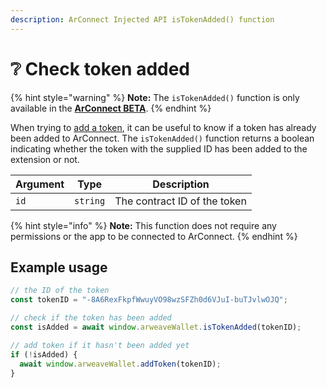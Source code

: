 ```yaml
---
description: ArConnect Injected API isTokenAdded() function
---
```


# ❔ Check token added

{% hint style="warning" %}
**Note:** The `isTokenAdded()` function is only available in the [**ArConnect BETA**](../devtools/beta.md).
{% endhint %}

When trying to [add a token](add-token.md), it can be useful to know if a token has already been added to ArConnect. The `isTokenAdded()` function returns a boolean indicating whether the token with the supplied ID has been added to the extension or not.

| Argument | Type     | Description                  |
| -------- | -------- | ---------------------------- |
| `id`     | `string` | The contract ID of the token |

{% hint style="info" %}
**Note:** This function does not require any permissions or the app to be connected to ArConnect.
{% endhint %}

## Example usage

```ts
// the ID of the token
const tokenID = "-8A6RexFkpfWwuyVO98wzSFZh0d6VJuI-buTJvlwOJQ";

// check if the token has been added
const isAdded = await window.arweaveWallet.isTokenAdded(tokenID);

// add token if it hasn't been added yet
if (!isAdded) {
  await window.arweaveWallet.addToken(tokenID);
}
```
